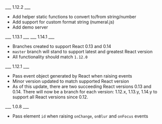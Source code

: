 ___ 1.12.2 ___

* Add helper static functions to convert to/from string/number
* Add support for custom format string (numeral.js)
* Add demo server

___ 1.13.1 ___
___ 1.14.1 ___

* Branches created to support React 0.13 and 0.14
* `master` branch will stand to support latest and greatest React version
* All functionality should match `1.12.0`

___ 1.12.1 ___

* Pass event object generated by React when raising events
* Minor version updated to match supported React version
* As of this update, there are two succeeding React versions 0.13 and 0.14. There will now be a branch for each version: 1.12.x, 1.13.y, 1.14.y to support all React versions since 0.12.

___ 1.0.8 ___

* Pass element `id` when raising `onChange`, `onBlur` and `onFocus` events
